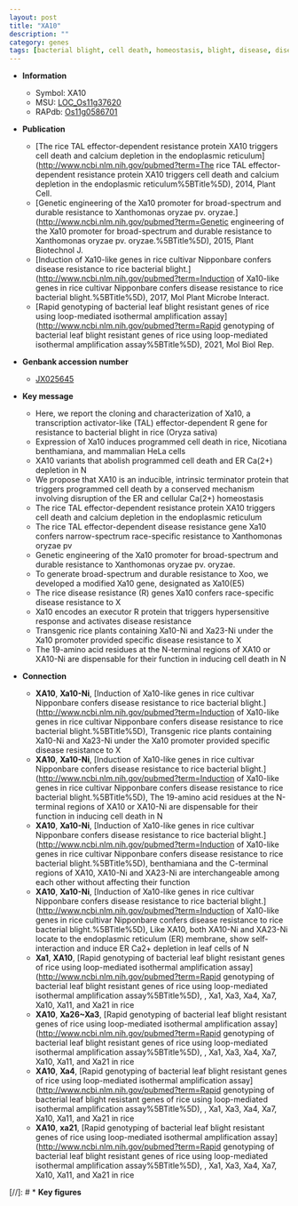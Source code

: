 ```yaml
---
layout: post
title: "XA10"
description: ""
category: genes
tags: [bacterial blight, cell death, homeostasis, blight, disease, disease resistance, resistance, R protein]
---
```


* **Information**  
    + Symbol: XA10  
    + MSU: [LOC_Os11g37620](http://rice.uga.edu/cgi-bin/ORF_infopage.cgi?orf=LOC_Os11g37620)  
    + RAPdb: [Os11g0586701](http://rapdb.dna.affrc.go.jp/viewer/gbrowse_details/irgsp1?name=Os11g0586701)  

* **Publication**  
    + [The rice TAL effector-dependent resistance protein XA10 triggers cell death and calcium depletion in the endoplasmic reticulum](http://www.ncbi.nlm.nih.gov/pubmed?term=The rice TAL effector-dependent resistance protein XA10 triggers cell death and calcium depletion in the endoplasmic reticulum%5BTitle%5D), 2014, Plant Cell.
    + [Genetic engineering of the Xa10 promoter for broad-spectrum and durable resistance to Xanthomonas oryzae pv. oryzae.](http://www.ncbi.nlm.nih.gov/pubmed?term=Genetic engineering of the Xa10 promoter for broad-spectrum and durable resistance to Xanthomonas oryzae pv. oryzae.%5BTitle%5D), 2015, Plant Biotechnol J.
    + [Induction of Xa10-like genes in rice cultivar Nipponbare confers disease resistance to rice bacterial blight.](http://www.ncbi.nlm.nih.gov/pubmed?term=Induction of Xa10-like genes in rice cultivar Nipponbare confers disease resistance to rice bacterial blight.%5BTitle%5D), 2017, Mol Plant Microbe Interact.
    + [Rapid genotyping of bacterial leaf blight resistant genes of rice using loop-mediated isothermal amplification assay](http://www.ncbi.nlm.nih.gov/pubmed?term=Rapid genotyping of bacterial leaf blight resistant genes of rice using loop-mediated isothermal amplification assay%5BTitle%5D), 2021, Mol Biol Rep.

* **Genbank accession number**  
    + [JX025645](http://www.ncbi.nlm.nih.gov/nuccore/JX025645)

* **Key message**  
    + Here, we report the cloning and characterization of Xa10, a transcription activator-like (TAL) effector-dependent R gene for resistance to bacterial blight in rice (Oryza sativa)
    + Expression of Xa10 induces programmed cell death in rice, Nicotiana benthamiana, and mammalian HeLa cells
    + XA10 variants that abolish programmed cell death and ER Ca(2+) depletion in N
    + We propose that XA10 is an inducible, intrinsic terminator protein that triggers programmed cell death by a conserved mechanism involving disruption of the ER and cellular Ca(2+) homeostasis
    + The rice TAL effector-dependent resistance protein XA10 triggers cell death and calcium depletion in the endoplasmic reticulum
    + The rice TAL effector-dependent disease resistance gene Xa10 confers narrow-spectrum race-specific resistance to Xanthomonas oryzae pv
    + Genetic engineering of the Xa10 promoter for broad-spectrum and durable resistance to Xanthomonas oryzae pv. oryzae.
    + To generate broad-spectrum and durable resistance to Xoo, we developed a modified Xa10 gene, designated as Xa10(E5)
    + The rice disease resistance (R) genes Xa10 confers race-specific disease resistance to X
    + Xa10 encodes an executor R protein that triggers hypersensitive response and activates disease resistance
    + Transgenic rice plants containing Xa10-Ni and Xa23-Ni under the Xa10 promoter provided specific disease resistance to X
    + The 19-amino acid residues at the N-terminal regions of XA10 or XA10-Ni are dispensable for their function in inducing cell death in N

* **Connection**  
    + __XA10__, __Xa10-Ni__, [Induction of Xa10-like genes in rice cultivar Nipponbare confers disease resistance to rice bacterial blight.](http://www.ncbi.nlm.nih.gov/pubmed?term=Induction of Xa10-like genes in rice cultivar Nipponbare confers disease resistance to rice bacterial blight.%5BTitle%5D),  Transgenic rice plants containing Xa10-Ni and Xa23-Ni under the Xa10 promoter provided specific disease resistance to X
    + __XA10__, __Xa10-Ni__, [Induction of Xa10-like genes in rice cultivar Nipponbare confers disease resistance to rice bacterial blight.](http://www.ncbi.nlm.nih.gov/pubmed?term=Induction of Xa10-like genes in rice cultivar Nipponbare confers disease resistance to rice bacterial blight.%5BTitle%5D),  The 19-amino acid residues at the N-terminal regions of XA10 or XA10-Ni are dispensable for their function in inducing cell death in N
    + __XA10__, __Xa10-Ni__, [Induction of Xa10-like genes in rice cultivar Nipponbare confers disease resistance to rice bacterial blight.](http://www.ncbi.nlm.nih.gov/pubmed?term=Induction of Xa10-like genes in rice cultivar Nipponbare confers disease resistance to rice bacterial blight.%5BTitle%5D),  benthamiana and the C-terminal regions of XA10, XA10-Ni and XA23-Ni are interchangeable among each other without affecting their function
    + __XA10__, __Xa10-Ni__, [Induction of Xa10-like genes in rice cultivar Nipponbare confers disease resistance to rice bacterial blight.](http://www.ncbi.nlm.nih.gov/pubmed?term=Induction of Xa10-like genes in rice cultivar Nipponbare confers disease resistance to rice bacterial blight.%5BTitle%5D),  Like XA10, both XA10-Ni and XA23-Ni locate to the endoplasmic reticulum (ER) membrane, show self-interaction and induce ER Ca2+ depletion in leaf cells of N
    + __Xa1__, __XA10__, [Rapid genotyping of bacterial leaf blight resistant genes of rice using loop-mediated isothermal amplification assay](http://www.ncbi.nlm.nih.gov/pubmed?term=Rapid genotyping of bacterial leaf blight resistant genes of rice using loop-mediated isothermal amplification assay%5BTitle%5D), , Xa1, Xa3, Xa4, Xa7, Xa10, Xa11, and Xa21 in rice
    + __XA10__, __Xa26~Xa3__, [Rapid genotyping of bacterial leaf blight resistant genes of rice using loop-mediated isothermal amplification assay](http://www.ncbi.nlm.nih.gov/pubmed?term=Rapid genotyping of bacterial leaf blight resistant genes of rice using loop-mediated isothermal amplification assay%5BTitle%5D), , Xa1, Xa3, Xa4, Xa7, Xa10, Xa11, and Xa21 in rice
    + __XA10__, __Xa4__, [Rapid genotyping of bacterial leaf blight resistant genes of rice using loop-mediated isothermal amplification assay](http://www.ncbi.nlm.nih.gov/pubmed?term=Rapid genotyping of bacterial leaf blight resistant genes of rice using loop-mediated isothermal amplification assay%5BTitle%5D), , Xa1, Xa3, Xa4, Xa7, Xa10, Xa11, and Xa21 in rice
    + __XA10__, __xa21__, [Rapid genotyping of bacterial leaf blight resistant genes of rice using loop-mediated isothermal amplification assay](http://www.ncbi.nlm.nih.gov/pubmed?term=Rapid genotyping of bacterial leaf blight resistant genes of rice using loop-mediated isothermal amplification assay%5BTitle%5D), , Xa1, Xa3, Xa4, Xa7, Xa10, Xa11, and Xa21 in rice

[//]: # * **Key figures**  


